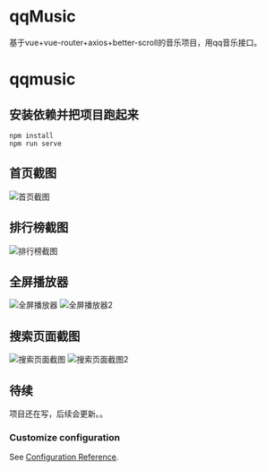 # qqMusic
基于vue+vue-router+axios+better-scroll的音乐项目，用qq音乐接口。
# qqmusic

## 安装依赖并把项目跑起来
```
npm install
npm run serve
```

## 首页截图

![首页截图](https://github.com/1165973875/qqMusic/blob/master/markDownImg/首页截图.png)

## 排行榜截图

![排行榜截图](https://github.com/1165973875/qqMusic/blob/master/markDownImg/排行榜截图.png)

## 全屏播放器

![全屏播放器](https://github.com/1165973875/qqMusic/blob/master/markDownImg/全屏播放器.png)
![全屏播放器2](https://github.com/1165973875/qqMusic/blob/master/markDownImg/全屏播放器2.png)

## 搜索页面截图

![搜索页面截图](https://github.com/1165973875/qqMusic/blob/master/markDownImg/搜索页面截图.png)
![搜索页面截图2](https://github.com/1165973875/qqMusic/blob/master/markDownImg/搜索页面截图2.png)

##  待续
项目还在写，后续会更新。。


### Customize configuration
See [Configuration Reference](https://cli.vuejs.org/config/).
